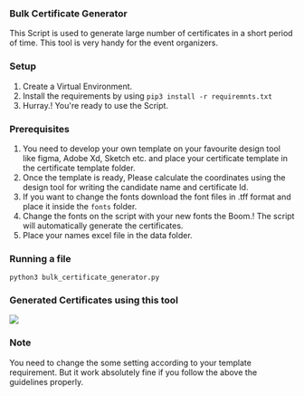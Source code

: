 ### Bulk Certificate Generator

This Script is used to generate large number of certificates in a short period of time. This tool is very handy for the event organizers.

### Setup

1. Create a Virtual Environment.
2. Install the requirements by using `pip3 install -r requiremnts.txt`
3. Hurray.! You're ready to use the Script.

### Prerequisites

1. You need to develop your own template on your favourite design tool like figma, Adobe Xd, Sketch etc. and place your certificate template in the certificate template folder.
2. Once the template is ready, Please calculate the coordinates using the design tool for writing the candidate name and certificate Id.
3. If you want to change the fonts download the font files in .tff format and place it inside the `fonts` folder.
4. Change the fonts on the script with your new fonts the Boom.! The script will automatically generate the certificates.
5. Place your names excel file in the data folder.

### Running a file

`python3 bulk_certificate_generator.py`

### Generated Certificates using this tool

![](https://snipboard.io/wnNE56.jpg)

### Note

You need to change the some setting according to your template requirement. But it work absolutely fine if you follow the above the guidelines properly.

